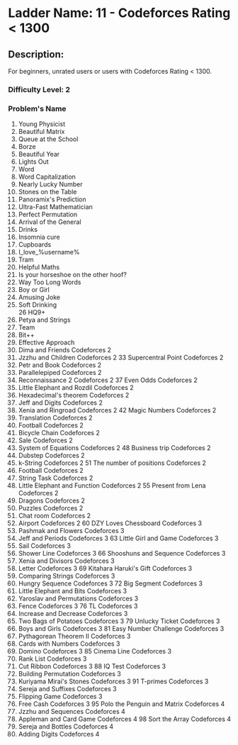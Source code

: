 # Ladder Name: 11 - Codeforces Rating < 1300

## Description:
For beginners, unrated users or users with Codeforces Rating < 1300.

### Difficulty Level: 2
### Problem's Name	
1.	Young Physicist	
2.	Beautiful Matrix 
3.	Queue at the School	
4.	Borze	
5.	Beautiful Year
6.	Lights Out
7.	Word
8.	Word Capitalization	
9.	Nearly Lucky Number	
10.	Stones on the Table	
11.	Panoramix's Prediction
12.	Ultra-Fast Mathematician
13.	Perfect Permutation
14.	Arrival of the General
15.	Drinks	
16.	Insomnia cure	
17.	Cupboards	
18.	I_love_\%username\%	
19.	Tram
20.	Helpful Maths
21.	Is your horseshoe on the other hoof?	
22.	Way Too Long Words	
23.	Boy or Girl	
24.	Amusing Joke	
25.	Soft Drinking	
26	HQ9+
27.	Petya and Strings	
28.	Team	
29.	Bit++	
30.	Effective Approach	
31.	Dima and Friends	Codeforces	2
32.	Jzzhu and Children	Codeforces	2
33	Supercentral Point	Codeforces	2
34.	Petr and Book	Codeforces	2
35.	Parallelepiped	Codeforces	2
36.	Reconnaissance 2	Codeforces	2
37	Even Odds	Codeforces	2
38.	Little Elephant and Rozdil	Codeforces	2
39.	Hexadecimal's theorem	Codeforces	2
40.	Jeff and Digits	Codeforces	2
41.	Xenia and Ringroad	Codeforces	2
42	Magic Numbers	Codeforces	2
43.	Translation	Codeforces	2
44.	Football	Codeforces	2
45.	Bicycle Chain	Codeforces	2
46.	Sale	Codeforces	2
47.	System of Equations	Codeforces	2
48	Business trip	Codeforces	2
49.	Dubstep	Codeforces	2
50.	k-String	Codeforces	2
51	The number of positions	Codeforces	2
52.	Football	Codeforces	2
53.	String Task	Codeforces	2
54.	Little Elephant and Function	Codeforces	2
55	Present from Lena	Codeforces	2
56.	Dragons	Codeforces	2
57.	Puzzles	Codeforces	2
58.	Chat room	Codeforces	2
59.	Airport	Codeforces	2
60	DZY Loves Chessboard	Codeforces	3
61.	Pashmak and Flowers	Codeforces	3
62.	Jeff and Periods	Codeforces	3
63	Little Girl and Game	Codeforces	3
64.	Sail	Codeforces	3
65.	Shower Line	Codeforces	3
66	Shooshuns and Sequence	Codeforces	3
67.	Xenia and Divisors	Codeforces	3
68.	Letter	Codeforces	3
69	Kitahara Haruki's Gift	Codeforces	3
70.	Comparing Strings	Codeforces	3
71.	Hungry Sequence	Codeforces	3
72	Big Segment	Codeforces	3
73.	Little Elephant and Bits	Codeforces	3
74.	Yaroslav and Permutations	Codeforces	3
75.	Fence	Codeforces	3
76	TL	Codeforces	3
77.	Increase and Decrease	Codeforces	3
78.	Two Bags of Potatoes	Codeforces	3
79	Unlucky Ticket	Codeforces	3
80.	Boys and Girls	Codeforces	3
81	Easy Number Challenge	Codeforces	3
82.	Pythagorean Theorem II	Codeforces	3
83.	Cards with Numbers	Codeforces	3
84.	Domino	Codeforces	3
85	Cinema Line	Codeforces	3
86.	Rank List	Codeforces	3
87.	Cut Ribbon	Codeforces	3
88	IQ Test	Codeforces	3
89.	Building Permutation	Codeforces	3
90.	Kuriyama Mirai's Stones	Codeforces	3
91	T-primes	Codeforces	3
92.	Sereja and Suffixes	Codeforces	3
93.	Flipping Game	Codeforces	3
94.	Free Cash	Codeforces	3
95	Polo the Penguin and Matrix	Codeforces	4
96.	Jzzhu and Sequences	Codeforces	4
97.	Appleman and Card Game	Codeforces	4
98	Sort the Array	Codeforces	4
99.	Sereja and Bottles	Codeforces	4
100.	Adding Digits	Codeforces	4
